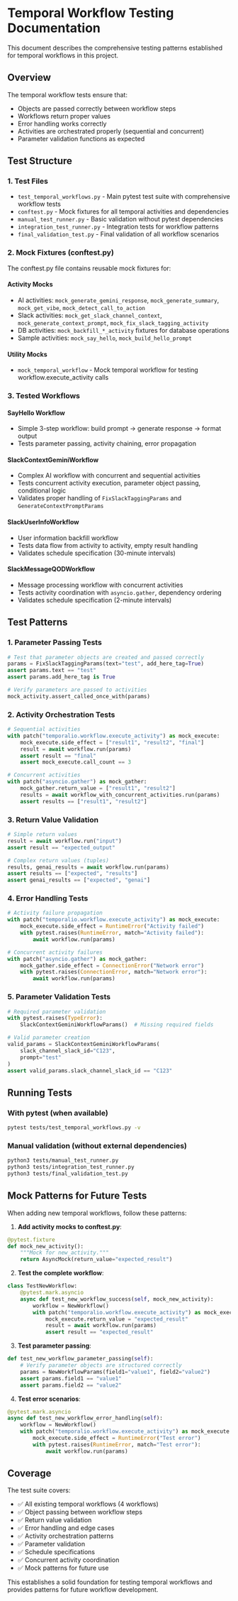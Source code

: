 # Temporal Workflow Testing Documentation

This document describes the comprehensive testing patterns established for temporal workflows in this project.

## Overview

The temporal workflow tests ensure that:
- Objects are passed correctly between workflow steps
- Workflows return proper values
- Error handling works correctly
- Activities are orchestrated properly (sequential and concurrent)
- Parameter validation functions as expected

## Test Structure

### 1. Test Files

- `test_temporal_workflows.py` - Main pytest test suite with comprehensive workflow tests
- `conftest.py` - Mock fixtures for all temporal activities and dependencies
- `manual_test_runner.py` - Basic validation without pytest dependencies
- `integration_test_runner.py` - Integration tests for workflow patterns
- `final_validation_test.py` - Final validation of all workflow scenarios

### 2. Mock Fixtures (conftest.py)

The conftest.py file contains reusable mock fixtures for:

#### Activity Mocks
- AI activities: `mock_generate_gemini_response`, `mock_generate_summary`, `mock_get_vibe`, `mock_detect_call_to_action`
- Slack activities: `mock_get_slack_channel_context`, `mock_generate_context_prompt`, `mock_fix_slack_tagging_activity`
- DB activities: `mock_backfill_*_activity` fixtures for database operations
- Sample activities: `mock_say_hello`, `mock_build_hello_prompt`

#### Utility Mocks
- `mock_temporal_workflow` - Mock temporal workflow for testing workflow.execute_activity calls

### 3. Tested Workflows

#### SayHello Workflow
- Simple 3-step workflow: build prompt → generate response → format output
- Tests parameter passing, activity chaining, error propagation

#### SlackContextGeminiWorkflow
- Complex AI workflow with concurrent and sequential activities
- Tests concurrent activity execution, parameter object passing, conditional logic
- Validates proper handling of `FixSlackTaggingParams` and `GenerateContextPromptParams`

#### SlackUserInfoWorkflow
- User information backfill workflow
- Tests data flow from activity to activity, empty result handling
- Validates schedule specification (30-minute intervals)

#### SlackMessageQODWorkflow
- Message processing workflow with concurrent activities
- Tests activity coordination with `asyncio.gather`, dependency ordering
- Validates schedule specification (2-minute intervals)

## Test Patterns

### 1. Parameter Passing Tests

```python
# Test that parameter objects are created and passed correctly
params = FixSlackTaggingParams(text="test", add_here_tag=True)
assert params.text == "test"
assert params.add_here_tag is True

# Verify parameters are passed to activities
mock_activity.assert_called_once_with(params)
```

### 2. Activity Orchestration Tests

```python
# Sequential activities
with patch("temporalio.workflow.execute_activity") as mock_execute:
    mock_execute.side_effect = ["result1", "result2", "final"]
    result = await workflow.run(params)
    assert result == "final"
    assert mock_execute.call_count == 3

# Concurrent activities  
with patch("asyncio.gather") as mock_gather:
    mock_gather.return_value = ["result1", "result2"]
    results = await workflow_with_concurrent_activities.run(params)
    assert results == ["result1", "result2"]
```

### 3. Return Value Validation

```python
# Simple return values
result = await workflow.run("input")
assert result == "expected_output"

# Complex return values (tuples)
results, genai_results = await workflow.run(params)
assert results == ["expected", "results"]
assert genai_results == ["expected", "genai"]
```

### 4. Error Handling Tests

```python
# Activity failure propagation
with patch("temporalio.workflow.execute_activity") as mock_execute:
    mock_execute.side_effect = RuntimeError("Activity failed")
    with pytest.raises(RuntimeError, match="Activity failed"):
        await workflow.run(params)

# Concurrent activity failures
with patch("asyncio.gather") as mock_gather:
    mock_gather.side_effect = ConnectionError("Network error")
    with pytest.raises(ConnectionError, match="Network error"):
        await workflow.run(params)
```

### 5. Parameter Validation Tests

```python
# Required parameter validation
with pytest.raises(TypeError):
    SlackContextGeminiWorkflowParams()  # Missing required fields

# Valid parameter creation
valid_params = SlackContextGeminiWorkflowParams(
    slack_channel_slack_id="C123",
    prompt="test"
)
assert valid_params.slack_channel_slack_id == "C123"
```

## Running Tests

### With pytest (when available)
```bash
pytest tests/test_temporal_workflows.py -v
```

### Manual validation (without external dependencies)
```bash
python3 tests/manual_test_runner.py
python3 tests/integration_test_runner.py  
python3 tests/final_validation_test.py
```

## Mock Patterns for Future Tests

When adding new temporal workflows, follow these patterns:

1. **Add activity mocks to conftest.py**:
```python
@pytest.fixture
def mock_new_activity():
    """Mock for new_activity."""
    return AsyncMock(return_value="expected_result")
```

2. **Test the complete workflow**:
```python
class TestNewWorkflow:
    @pytest.mark.asyncio
    async def test_new_workflow_success(self, mock_new_activity):
        workflow = NewWorkflow()
        with patch("temporalio.workflow.execute_activity") as mock_execute:
            mock_execute.return_value = "expected_result"
            result = await workflow.run(params)
            assert result == "expected_result"
```

3. **Test parameter passing**:
```python
def test_new_workflow_parameter_passing(self):
    # Verify parameter objects are structured correctly
    params = NewWorkflowParams(field1="value1", field2="value2")
    assert params.field1 == "value1"
    assert params.field2 == "value2"
```

4. **Test error scenarios**:
```python
@pytest.mark.asyncio
async def test_new_workflow_error_handling(self):
    workflow = NewWorkflow()
    with patch("temporalio.workflow.execute_activity") as mock_execute:
        mock_execute.side_effect = RuntimeError("Test error")
        with pytest.raises(RuntimeError, match="Test error"):
            await workflow.run(params)
```

## Coverage

The test suite covers:
- ✅ All existing temporal workflows (4 workflows)
- ✅ Object passing between workflow steps
- ✅ Return value validation
- ✅ Error handling and edge cases
- ✅ Activity orchestration patterns
- ✅ Parameter validation
- ✅ Schedule specifications
- ✅ Concurrent activity coordination
- ✅ Mock patterns for future use

This establishes a solid foundation for testing temporal workflows and provides patterns for future workflow development.